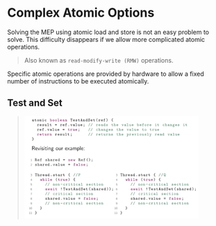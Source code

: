 # Complex Atomic Options

Solving the MEP using atomic load and store is not an easy problem to solve. This difficulty disappears if we allow more complicated atomic operations.

> Also known as `read-modify-write (RMW)` operations.

Specific atomic operations are provided by hardware to allow a fixed number of instructions to be executed atomically.

## Test and Set

> <img src="./img/03_complex-atomic-options/test-and-set.png" style="width:400px;">


